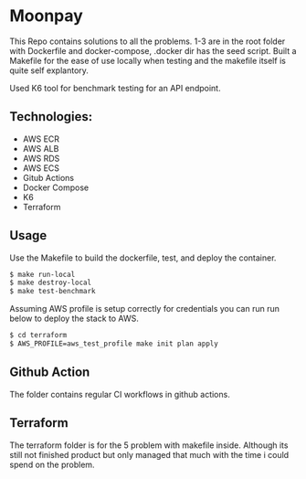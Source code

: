 # Moonpay
This Repo contains solutions to all the problems. 1-3 are in the root folder with Dockerfile and docker-compose, .docker dir has the seed script. Built a Makefile for the ease of use locally when testing and the makefile itself is quite self explantory. 

Used K6 tool for benchmark testing for an API endpoint.


## Technologies:
- AWS ECR
- AWS ALB
- AWS RDS
- AWS ECS
- Gitub Actions
- Docker Compose
- K6
- Terraform

## Usage

Use the Makefile to build the dockerfile, test, and deploy the container.

```Bash
$ make run-local
$ make destroy-local
$ make test-benchmark 
```
Assuming AWS profile is setup correctly for credentials you can run run below to deploy the stack to AWS.

```Bash
$ cd terraform
$ AWS_PROFILE=aws_test_profile make init plan apply
```

## Github Action

The folder contains regular CI workflows in github actions. 


## Terraform

The terraform folder is for the 5 problem with makefile inside. Although its still not finished product but only managed that much with the time i could spend on the problem.